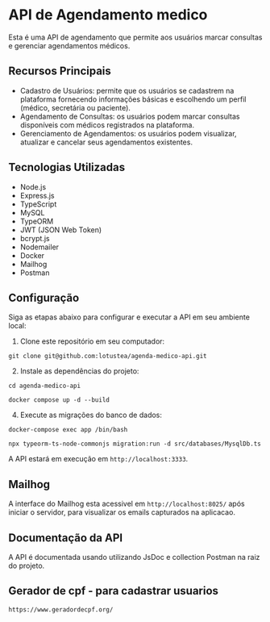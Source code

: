 # API de Agendamento medico

Esta é uma API de agendamento que permite aos usuários marcar consultas e gerenciar agendamentos médicos.

## Recursos Principais

- Cadastro de Usuários: permite que os usuários se cadastrem na plataforma fornecendo informações básicas e escolhendo um perfil (médico, secretária ou paciente).
- Agendamento de Consultas: os usuários podem marcar consultas disponíveis com médicos registrados na plataforma.
- Gerenciamento de Agendamentos: os usuários podem visualizar, atualizar e cancelar seus agendamentos existentes.

## Tecnologias Utilizadas
- Node.js
- Express.js
- TypeScript
- MySQL
- TypeORM
- JWT (JSON Web Token)
- bcrypt.js
- Nodemailer
- Docker
- Mailhog
- Postman

## Configuração

Siga as etapas abaixo para configurar e executar a API em seu ambiente local:

1. Clone este repositório em seu computador:

```
git clone git@github.com:lotustea/agenda-medico-api.git
```

2. Instale as dependências do projeto:

```
cd agenda-medico-api

docker compose up -d --build
```

4. Execute as migrações do banco de dados:

```
docker-compose exec app /bin/bash

npx typeorm-ts-node-commonjs migration:run -d src/databases/MysqlDb.ts
```

A API estará em execução em `http://localhost:3333`.

## Mailhog
A interface do Mailhog esta acessivel em `http://localhost:8025/` após iniciar o servidor, para visualizar os emails capturados na aplicacao.

## Documentação da API
A API é documentada usando utilizando JsDoc e collection Postman na raiz do projeto.

## Gerador de cpf - para cadastrar usuarios
`https://www.geradordecpf.org/`
